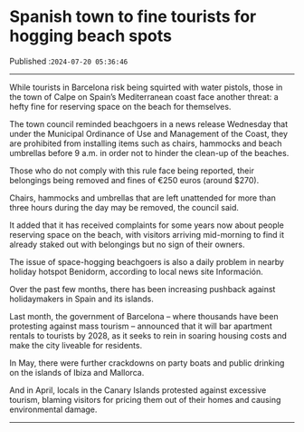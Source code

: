 # Spanish town to fine tourists for hogging beach spots

Published :`2024-07-20 05:36:46`

---

While tourists in Barcelona risk being squirted with water pistols, those in the town of Calpe on Spain’s Mediterranean coast face another threat: a hefty fine for reserving space on the beach for themselves.

The town council reminded beachgoers in a news release Wednesday that under the Municipal Ordinance of Use and Management of the Coast, they are prohibited from installing items such as chairs, hammocks and beach umbrellas before 9 a.m. in order not to hinder the clean-up of the beaches.

Those who do not comply with this rule face being reported, their belongings being removed and fines of €250 euros (around $270).

Chairs, hammocks and umbrellas that are left unattended for more than three hours during the day may be removed, the council said.

It added that it has received complaints for some years now about people reserving space on the beach, with visitors arriving mid-morning to find it already staked out with belongings but no sign of their owners.

The issue of space-hogging beachgoers is also a daily problem in nearby holiday hotspot Benidorm, according to local news site Información.

Over the past few months, there has been increasing pushback against holidaymakers in Spain and its islands.

Last month, the government of Barcelona – where thousands have been protesting against mass tourism – announced that it will bar apartment rentals to tourists by 2028, as it seeks to rein in soaring housing costs and make the city liveable for residents.

In May, there were further crackdowns on party boats and public drinking on the islands of Ibiza and Mallorca.

And in April, locals in the Canary Islands protested against excessive tourism, blaming visitors for pricing them out of their homes and causing environmental damage.

---

